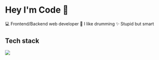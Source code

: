 # Hey I'm Code 👋
💻 Frontend/Backend web developer
🥁 I like drumming
✨ Stupid but smart

## Tech stack

<a href="https://skillicons.dev">
  <img src="https://skillicons.dev/icons?i=ts,js,css,html,php,java,py,godot,lua" />
</a>
